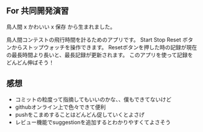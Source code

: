 ## For 共同開発演習

鳥人間 x かわいい x 保存 から生まれました。

  鳥人間コンテストの飛行時間を計るためのアプリです。
  Start Stop Reset ボタンからストップウォッチを操作できます。
  Resetボタンを押した時の記録が現在の最長時間より長いと、最長記録が更新されます。
  このアプリを使って記録をどんどん伸ばそう！
  

## 感想

- コミットの粒度って指摘してもいいのかな、、僕もできてないけど
- githubオンライン上で色々できて便利
- pushをこまめすることはどんどん促していくとよさげ
- レビュー機能でsuggestionを追加するとわかりやすくてよさそう

